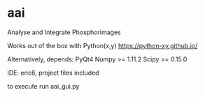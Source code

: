 # aai
Analyse and Integrate Phosphorimages

Works out of the box with Python(x,y) https://python-xy.github.io/

Alternatively, depends:
PyQt4
Numpy >= 1.11.2
Scipy >= 0.15.0

IDE: eric6, project files included

to execute run aai_gui.py
